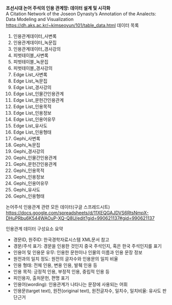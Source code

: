 <b>조선시대 논어 주석의 인용 관계망: 데이터 설계 및 시각화</b><br/>
A Citation Network of the Joseon Dynasty’s Annotation of the Analects: Data Modeling and Visualization
https://dh.aks.ac.kr/~kimseoyun/101/table_data.html
데이터 목록
1. 인용관계데이터_사변록
2. 인용관계데이터_녹문집
3. 인용관계데이터_경사강의
4. 피벗테이블_사변록
5. 피벗테이블_녹문집
6. 피벗테이블_경사강의
7. Edge List_사변록
8. Edge List_녹문집
9. Edge List_경사강의
10. Edge List_인물간인용관계
11. Edge List_문헌간인용관계
12. Edge List_인용목적
13. Edge List_인용정보
14. Edge List_인용어유무
15. Edge List_유사도
16. Edge List_인용형태
17. Gephi_사변록
18. Gephi_녹문집
19. Gephi_경사강의
20. Gephi_인물간인용관계
21. Gephi_문헌간인용관계
22. Gephi_인용목적
23. Gephi_인용정보
24. Gephi_인용어유무
25. Gephi_유사도
26. Gephi_인용형태

논어주석 인용관계 관련 모든 데이터(구글 스프레드시트)<br/>
https://docs.google.com/spreadsheets/d/11XEQGAJDVS6RtsNmpX-DHuPRbu6K544WAOuP-XQ-Q8U/edit?gid=990621137#gid=990621137

인용관계 데이터 구성요소 요약<br/>
- 경문ID, 원주ID: 한국경학자료시스템 XML문서 참고
- 경문/주석 표기: 경문을 인용한 것인지 중국 주석인지, 혹은 한국 주석인지를 표기
- 인용어 및 인용문 유무: 인용한 문헌이나 인물의 이름과 인용 문장 정보
- 원전과의 일치 정도: 원전의 글자수와 인용문의 일치 비율
- 인용 형태: 전체 인용, 변용 인용, 발췌 인용 등
- 인용 목적: 긍정적 인용, 부정적 인용, 중립적 인용 등
- 피인용자, 출처문헌, 편명 표기
- 인용어(wording): 인용관계가 나타나는 문장에 사용되는 어휘
- 인용문(target text), 원전(original text), 원전글자수, 일치수, 일치비율: 유사도 판단근거
  



